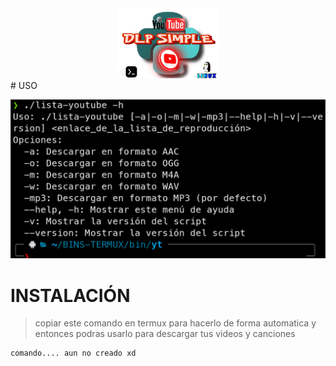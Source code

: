<div align="center">
<a href="https://youtu.be/6k6t1rEgICQ"><img alt="tooltermux" height="112" src="dlp.png"></a>
</div>
# USO

![img](uso.png)

<h1>INSTALACIÓN</h1>


> copiar este comando en termux para hacerlo de forma automatica y entonces podras usarlo para descargar tus videos y canciones

```
comando.... aun no creado xd 
```

